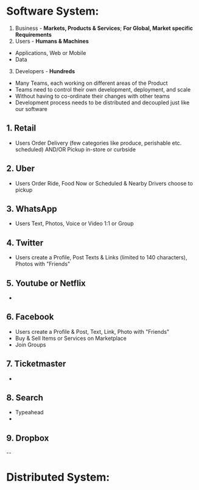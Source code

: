 # Software System:

1. Business - **Markets, Products & Services**; **For Global, Market specific Requirements** 
2. Users - **Humans & Machines** 
* Applications, Web or Mobile
* Data
3. Developers - **Hundreds**
* Many Teams, each working on different areas of the Product
* Teams need to control their own development, deployment, and scale
* Without having to co-ordinate their changes with other teams
* Development process needs to be distributed and decoupled just like our software

## 1. Retail
* Users Order Delivery (few categories like produce, perishable etc. scheduled) AND/OR Pickup in-store or curbside
## 2. Uber
* Users Order Ride, Food Now or Scheduled & Nearby Drivers choose to pickup 
## 3. WhatsApp
* Users Text, Photos, Voice or Video 1:1 or Group
## 4. Twitter
* Users create a Profile, Post Texts & Links (limited to 140 characters), Photos with "Friends"
## 5. Youtube or Netflix
* 
## 6. Facebook
* Users create a Profile & Post, Text, Link, Photo with "Friends"
* Buy & Sell Items or Services on Marketplace
* Join Groups
## 7. Ticketmaster
* 
## 8. Search
* Typeahead
* 
## 9. Dropbox

--

# Distributed System:
